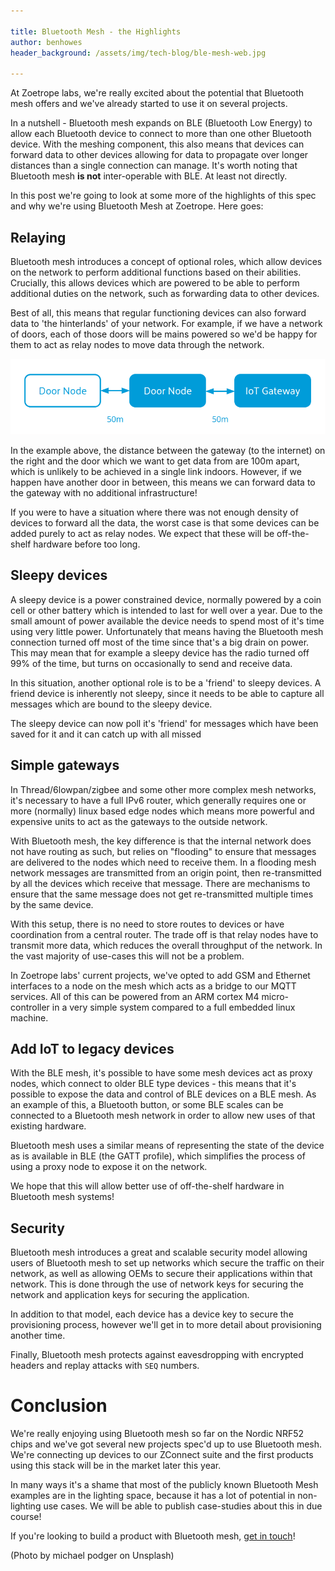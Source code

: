 ```yaml
---

title: Bluetooth Mesh - the Highlights
author: benhowes
header_background: /assets/img/tech-blog/ble-mesh-web.jpg

---
```


At Zoetrope labs, we're really excited about the potential that Bluetooth mesh offers and we've already started to use it on several projects.

In a nutshell - Bluetooth mesh expands on BLE (Bluetooth Low Energy) to allow each Bluetooth device to connect to more than one other Bluetooth device. With the meshing component, this also means that devices can forward data to other devices allowing for data to propagate over longer distances than a single connection can manage. It's worth noting that Bluetooth mesh **is not** inter-operable with BLE. At least not directly.

In this post we're going to look at some more of the highlights of this spec and why we're using Bluetooth Mesh at Zoetrope. Here goes:

## Relaying

Bluetooth mesh introduces a concept of optional roles, which allow devices on the network to perform additional functions based on their abilities. Crucially, this allows devices which are powered to be able to perform additional duties on the network, such as forwarding data to other devices.

Best of all, this means that regular functioning devices can also forward data to 'the hinterlands' of your network. For example, if we have a network of doors, each of those doors will be mains powered so we'd be happy for them to act as relay nodes to move data through the network.

![Relaying data with Bluetooth mesh relays](/assets/img/tech-blog/ble-mesh-relay-nodes.png)

In the example above, the distance between the gateway (to the internet) on the right and the door which we want to get data from are 100m apart, which is unlikely to be achieved in a single link indoors. However, if we happen have another door in between, this means we can forward data to the gateway with no additional infrastructure!

If you were to have a situation where there was not enough density of devices to forward all the data, the worst case is that some devices can be added purely to act as relay nodes. We expect that these will be off-the-shelf hardware before too long.

## Sleepy devices

A sleepy device is a power constrained device, normally powered by a coin cell or other battery which is intended to last for well over a year. Due to the small amount of power available the device needs to spend most of it's time using very little power. Unfortunately that means having the Bluetooth mesh connection turned off most of the time since that's a big drain on power. This may mean that for example a sleepy device has the radio turned off 99% of the time, but turns on occasionally to send and receive data.

In this situation, another optional role is to be a 'friend' to sleepy devices. A friend device is inherently not sleepy, since it needs to be able to capture all messages which are bound to the sleepy device.

The sleepy device can now poll it's 'friend' for messages which have been saved for it and it can catch up with all missed

## Simple gateways

In Thread/6lowpan/zigbee and some other more complex mesh networks, it's necessary to have a full IPv6 router, which generally requires one or more (normally) linux based edge nodes which means more powerful and expensive units to act as the gateways to the outside network.

With Bluetooth mesh, the key difference is that the internal network does not have routing as such, but relies on "flooding" to ensure that messages are delivered to the nodes which need to receive them. In a flooding mesh network messages are transmitted from an origin point, then re-transmitted by all the devices which receive that message. There are mechanisms to ensure that the same message does not get re-transmitted multiple times by the same device.

With this setup, there is no need to store routes to devices or have coordination from a central router. The trade off is that relay nodes have to transmit more data, which reduces the overall throughput of the network. In the vast majority of use-cases this will not be a problem.

In Zoetrope labs' current projects, we've opted to add GSM and Ethernet interfaces to a node on the mesh which acts as a bridge to our MQTT services. All of this can be powered from an ARM cortex M4 micro-controller in a very simple system compared to a full embedded linux machine.

## Add IoT to legacy devices
With the BLE mesh, it's possible to have some mesh devices act as proxy nodes, which connect to older BLE type devices - this means that it's possible to expose the data and control of BLE devices on a BLE mesh. As an example of this, a Bluetooth button, or some BLE scales can be connected to a Bluetooth mesh network in order to allow new uses of that existing hardware.

Bluetooth mesh uses a similar means of representing the state of the device as is available in BLE (the GATT profile), which simplifies the process of using a proxy node to expose it on the network.

We hope that this will allow better use of off-the-shelf hardware in Bluetooth mesh systems!

## Security
Bluetooth mesh introduces a great and scalable security model allowing users of Bluetooth mesh to set up networks which secure the traffic on their network, as well as allowing OEMs to secure their applications within that network. This is done through the use of network keys for securing the network and application keys for securing the application.

In addition to that model, each device has a device key to secure the provisioning process, however we'll get in to more detail about provisioning another time.

Finally, Bluetooth mesh protects against eavesdropping with encrypted headers and replay attacks with `SEQ` numbers.

# Conclusion
We're really enjoying using Bluetooth mesh so far on the Nordic NRF52 chips and we've got several new projects spec'd up to use Bluetooth mesh. We're connecting up devices to our ZConnect suite and the first products using this stack will be in the market later this year.

In many ways it's a shame that most of the publicly known Bluetooth Mesh examples are in the lighting space, because it has a lot of potential in non-lighting use cases. We will be able to publish case-studies about this in due course!

If you're looking to build a product with Bluetooth mesh, [get in touch](/contact)!

(Photo by michael podger on Unsplash)